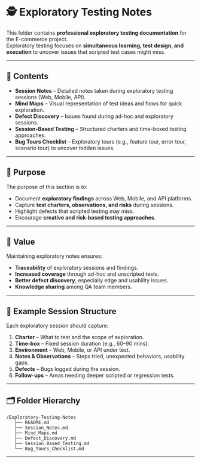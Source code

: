 # 🕵️ Exploratory Testing Notes

This folder contains **professional exploratory testing documentation** for the E-commerce project.  
Exploratory testing focuses on **simultaneous learning, test design, and execution** to uncover issues that scripted test cases might miss.  

---

## 📂 Contents
- **Session Notes** – Detailed notes taken during exploratory testing sessions (Web, Mobile, API).  
- **Mind Maps** – Visual representation of test ideas and flows for quick exploration.  
- **Defect Discovery** – Issues found during ad-hoc and exploratory sessions.  
- **Session-Based Testing** – Structured charters and time-boxed testing approaches.  
- **Bug Tours Checklist** – Exploratory tours (e.g., feature tour, error tour, scenario tour) to uncover hidden issues.  

---

## 🎯 Purpose
The purpose of this section is to:  
- Document **exploratory findings** across Web, Mobile, and API platforms.  
- Capture **test charters, observations, and risks** during sessions.  
- Highlight defects that scripted testing may miss.  
- Encourage **creative and risk-based testing approaches**.  

---

## 📌 Value
Maintaining exploratory notes ensures:  
- **Traceability** of exploratory sessions and findings.  
- **Increased coverage** through ad-hoc and unscripted tests.  
- **Better defect discovery**, especially edge and usability issues.  
- **Knowledge sharing** among QA team members.  

---

## 🧭 Example Session Structure
Each exploratory session should capture:  
1. **Charter** – What to test and the scope of exploration.  
2. **Time-box** – Fixed session duration (e.g., 60–90 mins).  
3. **Environment** – Web, Mobile, or API under test.  
4. **Notes & Observations** – Steps tried, unexpected behaviors, usability gaps.  
5. **Defects** – Bugs logged during the session.  
6. **Follow-ups** – Areas needing deeper scripted or regression tests.  

---

## 🗂️ Folder Hierarchy
```plaintext
/Exploratory-Testing-Notes
   ├── README.md   
   ├── Session_Notes.md
   ├── Mind_Maps.md
   ├── Defect_Discovery.md
   ├── Session_Based_Testing.md
   └── Bug_Tours_Checklist.md
```

---
